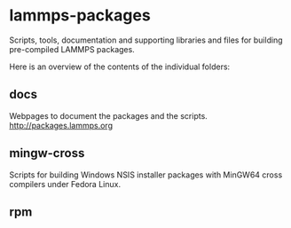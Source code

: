# lammps-packages
Scripts, tools, documentation and supporting libraries and
files for building pre-compiled LAMMPS packages.

Here is an overview of the contents of the individual folders:

## docs

Webpages to document the packages and the scripts. http://packages.lammps.org

## mingw-cross

Scripts for building Windows NSIS installer packages with
MinGW64 cross compilers under Fedora Linux.

## rpm


